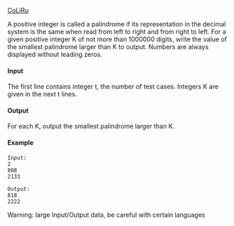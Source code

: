 [CoLiRu](http://ideone.com/RUx1oq)

A positive integer is called a palindrome if its representation in the decimal system is the same when read from left to right and from right to left. For a given positive integer K of not more than 1000000 digits, write the value of the smallest palindrome larger than K to output. Numbers are always displayed without leading zeros.


#### Input

The first line contains integer t, the number of test cases. Integers K are given in the next t lines.

#### Output

For each K, output the smallest palindrome larger than K.

#### Example

```
Input:
2
808
2133

Output:
818
2222
```

Warning: large Input/Output data, be careful with certain languages

